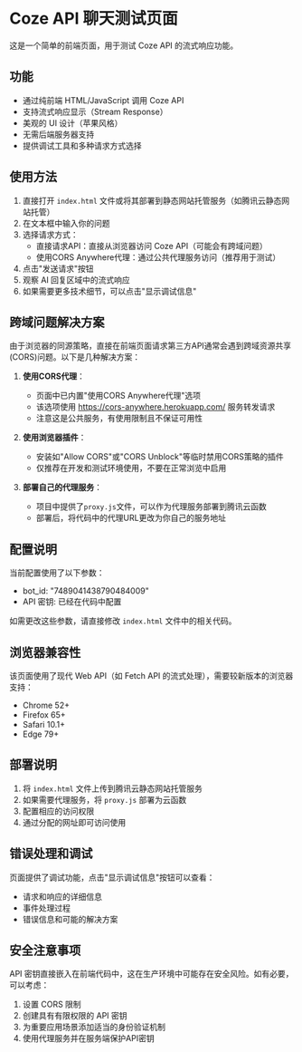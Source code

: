 # Coze API 聊天测试页面

这是一个简单的前端页面，用于测试 Coze API 的流式响应功能。

## 功能

- 通过纯前端 HTML/JavaScript 调用 Coze API
- 支持流式响应显示（Stream Response）
- 美观的 UI 设计（苹果风格）
- 无需后端服务器支持
- 提供调试工具和多种请求方式选择

## 使用方法

1. 直接打开 `index.html` 文件或将其部署到静态网站托管服务（如腾讯云静态网站托管）
2. 在文本框中输入你的问题
3. 选择请求方式：
   - 直接请求API：直接从浏览器访问 Coze API（可能会有跨域问题）
   - 使用CORS Anywhere代理：通过公共代理服务访问（推荐用于测试）
4. 点击"发送请求"按钮
5. 观察 AI 回复区域中的流式响应
6. 如果需要更多技术细节，可以点击"显示调试信息"

## 跨域问题解决方案

由于浏览器的同源策略，直接在前端页面请求第三方API通常会遇到跨域资源共享(CORS)问题。以下是几种解决方案：

1. **使用CORS代理**：
   - 页面中已内置"使用CORS Anywhere代理"选项
   - 该选项使用 https://cors-anywhere.herokuapp.com/ 服务转发请求
   - 注意这是公共服务，有使用限制且不保证可用性

2. **使用浏览器插件**：
   - 安装如"Allow CORS"或"CORS Unblock"等临时禁用CORS策略的插件
   - 仅推荐在开发和测试环境使用，不要在正常浏览中启用

3. **部署自己的代理服务**：
   - 项目中提供了`proxy.js`文件，可以作为代理服务部署到腾讯云函数
   - 部署后，将代码中的代理URL更改为你自己的服务地址

## 配置说明

当前配置使用了以下参数：
- bot_id: "7489041438790484009"
- API 密钥: 已经在代码中配置

如需更改这些参数，请直接修改 `index.html` 文件中的相关代码。

## 浏览器兼容性

该页面使用了现代 Web API（如 Fetch API 的流式处理），需要较新版本的浏览器支持：
- Chrome 52+
- Firefox 65+
- Safari 10.1+
- Edge 79+

## 部署说明

1. 将 `index.html` 文件上传到腾讯云静态网站托管服务
2. 如果需要代理服务，将 `proxy.js` 部署为云函数
3. 配置相应的访问权限
4. 通过分配的网址即可访问使用

## 错误处理和调试

页面提供了调试功能，点击"显示调试信息"按钮可以查看：
- 请求和响应的详细信息
- 事件处理过程
- 错误信息和可能的解决方案

## 安全注意事项

API 密钥直接嵌入在前端代码中，这在生产环境中可能存在安全风险。如有必要，可以考虑：
1. 设置 CORS 限制
2. 创建具有有限权限的 API 密钥
3. 为重要应用场景添加适当的身份验证机制
4. 使用代理服务并在服务端保护API密钥 
